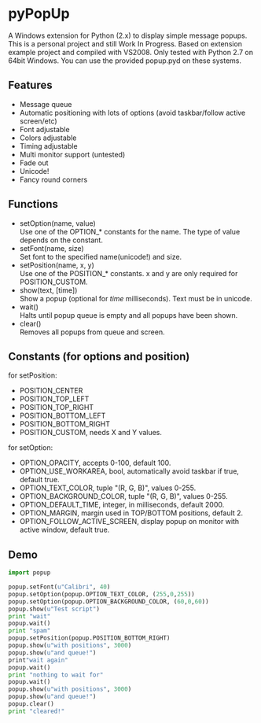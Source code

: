 # pyPopUp

A Windows extension for Python (2.x) to display simple message popups.
This is a personal project and still Work In Progress. Based on extension example project and compiled with VS2008.
Only tested with Python 2.7 on 64bit Windows. You can use the provided popup.pyd on these systems.

## Features
* Message queue
* Automatic positioning with lots of options (avoid taskbar/follow active screen/etc)
* Font adjustable
* Colors adjustable
* Timing adjustable
* Multi monitor support (untested)
* Fade out
* Unicode!
* Fancy round corners

## Functions
* setOption(name, value)  
  Use one of the OPTION_* constants for the name. The type of value depends on the constant.
* setFont(name, size)  
  Set font to the specified name(unicode!) and size.
* setPosition(name, x, y)  
  Use one of the POSITION_* constants. x and y are only required for POSITION_CUSTOM.
* show(text, [time])  
  Show a popup (optional for _time_ milliseconds). Text must be in unicode.
* wait()  
  Halts until popup queue is empty and all popups have been shown.
* clear()  
  Removes all popups from queue and screen.

## Constants (for options and position)
for setPosition:
* POSITION_CENTER
* POSITION_TOP_LEFT
* POSITION_TOP_RIGHT
* POSITION_BOTTOM_LEFT
* POSITION_BOTTOM_RIGHT
* POSITION_CUSTOM, needs X and Y values.

for setOption:
- OPTION_OPACITY, accepts 0-100, default 100.
- OPTION_USE_WORKAREA, bool, automatically avoid taskbar if true, default true.
- OPTION_TEXT_COLOR, tuple "(R, G, B)", values 0-255.
- OPTION_BACKGROUND_COLOR, tuple "(R, G, B)", values 0-255.
- OPTION_DEFAULT_TIME, integer, in milliseconds, default 2000.
- OPTION_MARGIN, margin used in TOP/BOTTOM positions, default 2.
- OPTION_FOLLOW_ACTIVE_SCREEN, display popup on monitor with active window, default true.

## Demo
```python
import popup

popup.setFont(u"Calibri", 40)
popup.setOption(popup.OPTION_TEXT_COLOR, (255,0,255))
popup.setOption(popup.OPTION_BACKGROUND_COLOR, (60,0,60))
popup.show(u"Test script")
print "wait"
popup.wait()
print "spam"
popup.setPosition(popup.POSITION_BOTTOM_RIGHT)
popup.show(u"with positions", 3000)
popup.show(u"and queue!")
print"wait again"
popup.wait()
print "nothing to wait for"
popup.wait()
popup.show(u"with positions", 3000)
popup.show(u"and queue!")
popup.clear()
print "cleared!"
```